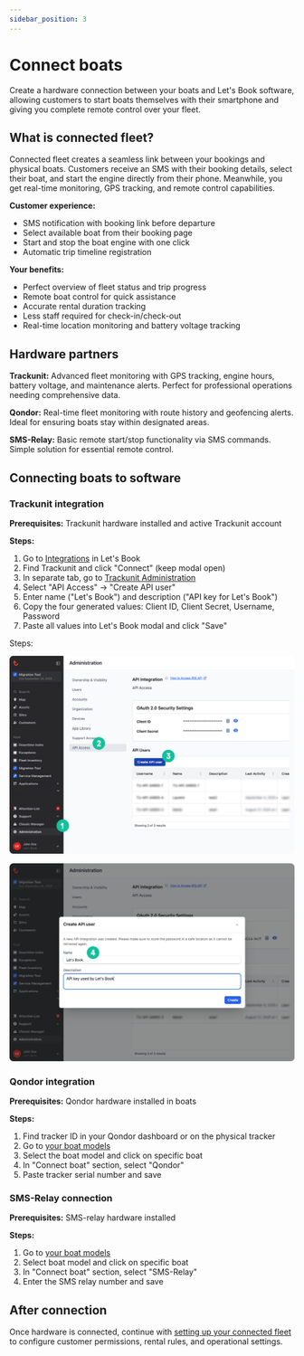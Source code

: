 ```yaml
---
sidebar_position: 3
---
```


# Connect boats

Create a hardware connection between your boats and Let's Book software, allowing customers to start boats themselves with their smartphone and giving you complete remote control over your fleet.

## What is connected fleet?

Connected fleet creates a seamless link between your bookings and physical boats. Customers receive an SMS with their booking details, select their boat, and start the engine directly from their phone. Meanwhile, you get real-time monitoring, GPS tracking, and remote control capabilities.

**Customer experience:**

- SMS notification with booking link before departure
- Select available boat from their booking page
- Start and stop the boat engine with one click
- Automatic trip timeline registration

**Your benefits:**

- Perfect overview of fleet status and trip progress
- Remote boat control for quick assistance
- Accurate rental duration tracking
- Less staff required for check-in/check-out
- Real-time location monitoring and battery voltage tracking

## Hardware partners

**Trackunit:** Advanced fleet monitoring with GPS tracking, engine hours, battery voltage, and maintenance alerts. Perfect for professional operations needing comprehensive data.

**Qondor:** Real-time fleet monitoring with route history and geofencing alerts. Ideal for ensuring boats stay within designated areas.

**SMS-Relay:** Basic remote start/stop functionality via SMS commands. Simple solution for essential remote control.

## Connecting boats to software

### Trackunit integration

**Prerequisites:** Trackunit hardware installed and active Trackunit account

**Steps:**

1. Go to [Integrations](https://dashboard.letsbook.app/integrations) in Let's Book
2. Find Trackunit and click "Connect" (keep modal open)
3. In separate tab, go to [Trackunit Administration](https://new.manager.trackunit.com/administration)
4. Select "API Access" → "Create API user"
5. Enter name ("Let's Book") and description ("API key for Let's Book")
6. Copy the four generated values: Client ID, Client Secret, Username, Password
7. Paste all values into Let's Book modal and click "Save"

Steps:

![Trackunit steps 1](./graphics/trackunit_steps_1.jpg)

![Trackunit steps 2](./graphics/trackunit_steps_2.jpg)

### Qondor integration

**Prerequisites:** Qondor hardware installed in boats

**Steps:**

1. Find tracker ID in your Qondor dashboard or on the physical tracker
2. Go to [your boat models](https://dashboard.letsbook.app/models)
3. Select the boat model and click on specific boat
4. In "Connect boat" section, select "Qondor"
5. Paste tracker serial number and save

### SMS-Relay connection

**Prerequisites:** SMS-relay hardware installed

**Steps:**

1. Go to [your boat models](https://dashboard.letsbook.app/models)
2. Select boat model and click on specific boat
3. In "Connect boat" section, select "SMS-Relay"
4. Enter the SMS relay number and save

## After connection

Once hardware is connected, continue with [setting up your connected fleet](https://support.letsbook.app/article/140-get-started-with-connected-fleet) to configure customer permissions, rental rules, and operational settings.
